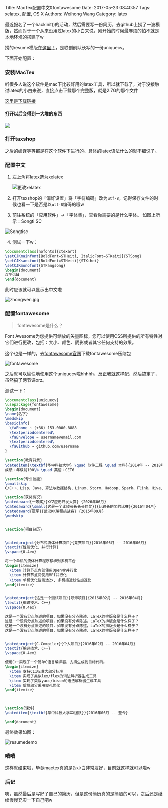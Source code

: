 Title: MacTex配置中文&fontawesome
Date: 2017-05-23 08:40:57
Tags: xelatex, 配置, OS X
Authors: Weihong Wang
Category: latex

最近报名了一个hackinit()的活动，然后需要写一份简历，去github上捞了一波模版，然而对于一个从来没用过latex的小白来说，刚开始的时候最麻烦的怕不就是本地环境的搭建了w

捞的resume模版[在这里！](https://github.com/dyinnz/uniquecv)，是联创前队长写的一份uniquecv。

下面开始配置：

### 安装MacTex

听很多人说这个软件是mac下比较好用的latex工具，所以就下载了，对于没接触过latex的小白来说，直接点击下载那个完整版，就是2.7G的那个文件

[这里是下载链接](http://www.tug.org/mactex/downloading.html)

#### 打开以后会得到一大堆的东西
<img src="/images/mactax.jpg">


### 打开taxshop
之后的编译等等都是在这个软件下进行的。具体的latex语法什么的就不细说了。

### 配置中文
1. 左上角将latex选为xelatex

   ![更改xelatex](/images/xelatex.jpg)

2. 打开texshop的「偏好设置」将「字符编码」改为`utf-8`，记得保存文件的时候也看一下是否是以`utf-8`编码的哦w

3. 前往系统的「应用软件」->「字体集」，查看你需要的是什么字体。
  如图上所示：Songti SC

  ![Songtisc](/images/songtisc.jpg)

4. 测试一下w：
```latex
\documentclass[nofonts]{ctexart}
\setCJKmainfont[BoldFont=STHeiti, ItalicFont=STKaiti]{STSong}
\setCJKsansfont[BoldFont=STHeiti]{STXihei}
\setCJKmonofont{STFangsong}
\begin{document}
汉字ddd
\end{document}
```

此时应该就可以显示出中文啦

![zhongwen.jpg](/images/zhongwen.jpg)

### 配置fontawesome
> fontawesome是什么？

Font Awesome为您提供可缩放的矢量图标，您可以使用CSS所提供的所有特性对它们进行更改，包括：大小、颜色、阴影或者其它任何支持的效果。

这个也是一样的，去[fontawesome官网](http://fontawesome.io/)下载fontawesome压缩包

![fontawesome](/images/fontawesome.jpg)

之后就可以愉快地使用这个uniquecv啦hhhhh，反正我就这样配，然后搞定了，虽然搞了两节课orz。

测试一下：

```latex
\documentclass{uniquecv}
\usepackage{fontawesome}
\begin{document}
\name{名字}
\medskip
\basicinfo{
  \faPhone ~ (+86) 153-0000-8888
  \textperiodcentered\
  \faEnvelope ~ username@email.com
  \textperiodcentered\
  \faGithub ~ github.com/username
}

\section{教育背景}
\dateditem{\textbf{华中科技大学} \quad 软件工程 \quad 本科}{2014年 -- 2018年}
成绩：年级前100\% \quad 英语：CET6

\section{专业技能}
\smallskip
C/C++、Lisp、Java、算法与数据结构、Linux、Storm、Hadoop、Spark、Flink、Hive、Hbase

\section{获奖情况}
\datedaward{一等奖}{XYZ应用开发大赛} {2026年06月}
\datedaward{\small{这是一个比较长长长长的奖}}{比较长的奖的比赛}{2016年04月}
\datedaward{冠军}{武汉KK编程挑战赛} {2015年09月}
\medskip


\section{项目经历}


\datedproject{分布式流体计算项目}{竞赛项目}{2016年05月 -- 2016年06月}
\textit{性能优化、并行计算}
\vspace{0.4ex}

将一个单机的流体计算程序移植到多机平台
\begin{itemize}
  \item 计算节点内部使用OpenMP并行化
  \item 计算节点间使用MPI并行化
  \item 单机优化性能达2x, 多机接近线性加速比
\end{itemize}


\datedproject{这是一个测试项目}{导师项目}{2016年02月 -- 2016年04月}
\textit{编译技术、C++}
\vspace{0.4ex}

这是一个没有分点陈述的项目，如果没有分点陈述，LaTeX的排版会是什么样子？
这是一个没有分点陈述的项目，如果没有分点陈述，LaTeX的排版会是什么样子？
这是一个没有分点陈述的项目，如果没有分点陈述，LaTeX的排版会是什么样子？
这是一个没有分点陈述的项目，如果没有分点陈述，LaTeX的排版会是什么样子？


\datedproject{C-Compiler}{个人项目}{2016年02月 -- 2016年04月}
\textit{编译技术、C++}
\vspace{0.4ex}

使用C++实现了一个简单C语言编译器，支持生成到目标代码。
\begin{itemize}
  \item 支持C11标准大部分标准
  \item 实现了类似lex/flex的词法解析器生成工具
  \item 实现了类似yacc/bison的语法解析器生成工具
  \item 后端部分采用窥孔优化
\end{itemize}



\section{课外}
\dateditem{\textbf{华中科技大学XX团队}}{2016年06月 -- 至今}

\end{document}
```

最终效果如图：

![resumedemo](/images/resumedemo.jpg)


### 嘻嘻
这样就结束啦，毕竟mactex真的是对小白非常友好，目前就这样就可以啦w

### 后记
咦，虽然最后是写好了自己的简历，但是这份简历真的是简陋的可以，之后还是继续慢慢充实一下自己吧w

